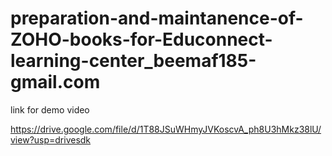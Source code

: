 # preparation-and-maintanence-of-ZOHO-books-for-Educonnect-learning-center_beemaf185-gmail.com   


link for demo video

https://drive.google.com/file/d/1T88JSuWHmyJVKoscvA_ph8U3hMkz38lU/view?usp=drivesdk

